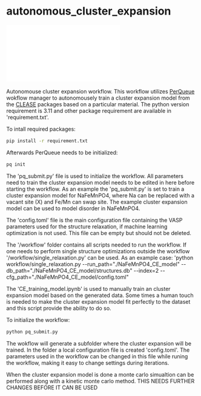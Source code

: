 # autonomous_cluster_expansion
![plot](PQ_graphs.pdf)

Autonomouse cluster expansion workflow. This workflow utilizes [PerQueue](https://gitlab.com/asm-dtu/perqueue) wokflow manager to autonomousely train a cluster expansion model from the [CLEASE](https://clease.readthedocs.io/en/stable/index.html) packages based on a particular material. The python version requirement is 3.11 and other package requirement are available in 'requirement.txt'.


To intall required packages:
```bash
pip install -r requirement.txt
```

Afterwards PerQueue needs to be initialized:
```bash
pq init
```

The 'pq_submit.py' file is used to initialize the workflow. All parameters need to train the cluster expansion model needs to be edited in here before starting the workflow. As an example the 'pq_submit.py' is set to train a cluster expansion model for NaFeMnPO4, where Na can be replaced with a vacant site (X) and Fe/Mn can swap site. The example cluster expansion model can be used to model disorder in NaFeMnPO4.

The 'config.toml' file is the main configuration file containing the VASP parameters used for the structure relaxation, if machine learning optimization is not used. This file can be empty but should not be deleted.

The '/workflow' folder contains all scripts needed to run the workflow. If one needs to perform single structure optimizations outside the workflow '/workflow/single_relaxation.py' can be used. As an example case: 'python workflow/single_relaxation.py --run_path="./NaFeMnPO4_CE_model" --db_path="./NaFeMnPO4_CE_model/structures.db" --index=2 --cfg_path="./NaFeMnPO4_CE_model/config.toml"

The 'CE_training_model.ipynb' is used to manually train an cluster expansion model based on the generated data. Some times a human touch is needed to make the cluster expansion model fit perfectly to the dataset and this script provide the ability to do so.

To initialize the workflow:
```bash
python pq_submit.py
```

The wokflow will generate a subfolder where the cluster expansion will be trained. In the folder a local configuration file is created 'config.toml'. The parameters used in the workflow can be changed in this file while runing the workflow, making it easy to change settings during iterations.

When the cluster expansion model is done a monte carlo simualtion can be performed along with a kinetic monte carlo method. THIS NEEDS FURTHER CHANGES BEFORE IT CAN BE USED